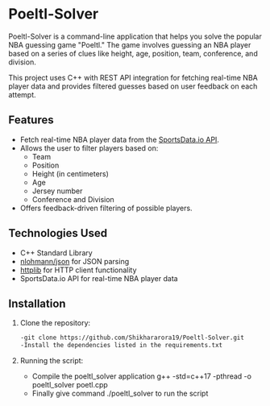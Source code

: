 # Poeltl-Solver

Poeltl-Solver is a command-line application that helps you solve the popular NBA guessing game "Poeltl." The game involves guessing an NBA player based on a series of clues like height, age, position, team, conference, and division.

This project uses C++ with REST API integration for fetching real-time NBA player data and provides filtered guesses based on user feedback on each attempt.

## Features

- Fetch real-time NBA player data from the [SportsData.io API](https://sportsdata.io).
- Allows the user to filter players based on:
  - Team
  - Position
  - Height (in centimeters)
  - Age
  - Jersey number
  - Conference and Division
- Offers feedback-driven filtering of possible players.

## Technologies Used

- C++ Standard Library
- [nlohmann/json](https://github.com/nlohmann/json) for JSON parsing
- [httplib](https://github.com/yhirose/cpp-httplib) for HTTP client functionality
- SportsData.io API for real-time NBA player data

## Installation

1. Clone the repository:

   ```bash
   -git clone https://github.com/Shikhararora19/Poeltl-Solver.git
   -Install the dependencies listed in the requirements.txt

2. Running the script:
   - Compile the poeltl_solver application g++ -std=c++17 -pthread -o poeltl_solver poetl.cpp
   - Finally give command ./poeltl_solver to run the script



